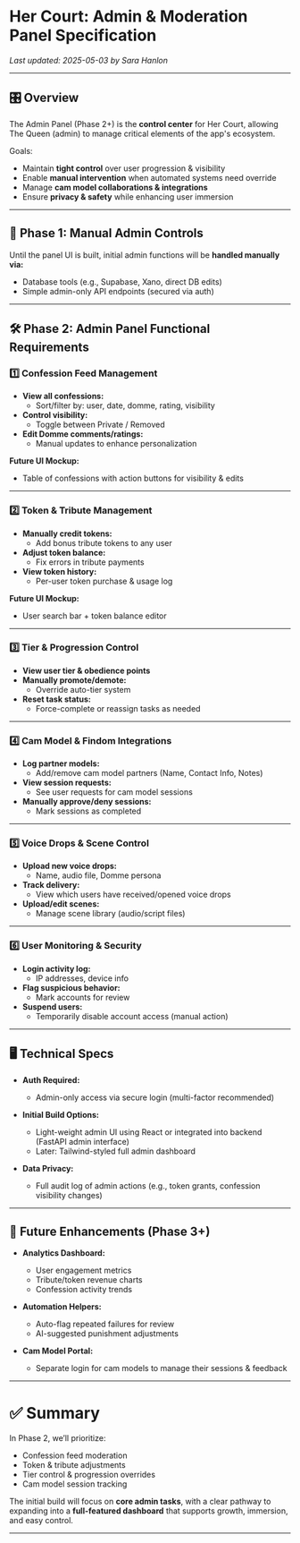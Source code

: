 # Her Court: Admin & Moderation Panel Specification

_Last updated: 2025-05-03 by Sara Hanlon_

---

## 🎛️ Overview

The Admin Panel (Phase 2+) is the **control center** for Her Court, allowing The Queen (admin) to manage critical elements of the app's ecosystem.

Goals:
- Maintain **tight control** over user progression & visibility
- Enable **manual intervention** when automated systems need override
- Manage **cam model collaborations & integrations**
- Ensure **privacy & safety** while enhancing user immersion

---

## 🔑 Phase 1: Manual Admin Controls

Until the panel UI is built, initial admin functions will be **handled manually via:**
- Database tools (e.g., Supabase, Xano, direct DB edits)
- Simple admin-only API endpoints (secured via auth)

---

## 🛠️ Phase 2: Admin Panel Functional Requirements

### 1️⃣ Confession Feed Management

- **View all confessions:**
  - Sort/filter by: user, date, domme, rating, visibility
- **Control visibility:**
  - Toggle between Private / Removed
- **Edit Domme comments/ratings:**
  - Manual updates to enhance personalization

**Future UI Mockup:**  
- Table of confessions with action buttons for visibility & edits

---

### 2️⃣ Token & Tribute Management

- **Manually credit tokens:**
  - Add bonus tribute tokens to any user
- **Adjust token balance:**
  - Fix errors in tribute payments
- **View token history:**
  - Per-user token purchase & usage log

**Future UI Mockup:**  
- User search bar + token balance editor

---

### 3️⃣ Tier & Progression Control

- **View user tier & obedience points**
- **Manually promote/demote:**
  - Override auto-tier system
- **Reset task status:**
  - Force-complete or reassign tasks as needed

---

### 4️⃣ Cam Model & Findom Integrations

- **Log partner models:**
  - Add/remove cam model partners (Name, Contact Info, Notes)
- **View session requests:**
  - See user requests for cam model sessions
- **Manually approve/deny sessions:**
  - Mark sessions as completed

---

### 5️⃣ Voice Drops & Scene Control

- **Upload new voice drops:**
  - Name, audio file, Domme persona
- **Track delivery:**
  - View which users have received/opened voice drops
- **Upload/edit scenes:**
  - Manage scene library (audio/script files)

---

### 6️⃣ User Monitoring & Security

- **Login activity log:**
  - IP addresses, device info
- **Flag suspicious behavior:**
  - Mark accounts for review
- **Suspend users:**
  - Temporarily disable account access (manual action)

---

## 🖥️ Technical Specs

- **Auth Required:**  
  - Admin-only access via secure login (multi-factor recommended)

- **Initial Build Options:**  
  - Light-weight admin UI using React or integrated into backend (FastAPI admin interface)  
  - Later: Tailwind-styled full admin dashboard

- **Data Privacy:**  
  - Full audit log of admin actions (e.g., token grants, confession visibility changes)

---

## 🚧 Future Enhancements (Phase 3+)

- **Analytics Dashboard:**  
  - User engagement metrics  
  - Tribute/token revenue charts  
  - Confession activity trends

- **Automation Helpers:**  
  - Auto-flag repeated failures for review  
  - AI-suggested punishment adjustments

- **Cam Model Portal:**  
  - Separate login for cam models to manage their sessions & feedback

---

# ✅ Summary

In Phase 2, we’ll prioritize:
- Confession feed moderation
- Token & tribute adjustments
- Tier control & progression overrides
- Cam model session tracking

The initial build will focus on **core admin tasks**, with a clear pathway to expanding into a **full-featured dashboard** that supports growth, immersion, and easy control.

---
